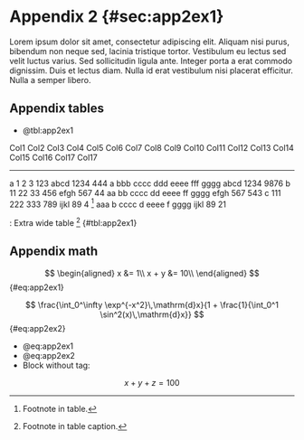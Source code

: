 # Appendix 2 {#sec:app2ex1}

Lorem ipsum dolor sit amet, consectetur adipiscing elit. Aliquam nisi purus,
bibendum non neque sed, lacinia tristique tortor. Vestibulum eu lectus sed velit
luctus varius. Sed sollicitudin ligula ante. Integer porta a erat commodo
dignissim. Duis et lectus diam. Nulla id erat vestibulum nisi placerat
efficitur. Nulla a semper libero.

## Appendix tables

* @tbl:app2ex1

Col1       Col2     Col3     Col4     Col5     Col6     Col7      Col8     Col9     Col10     Col11     Col12     Col13     Col14     Col15     Col16     Col17   Col17
------   ------   ------   ------   ------   ------   ------   -------   ------   -------   -------   -------   -------   -------   -------   -------   -------   -------
a             1        2        3      123     abcd     1234       444        a       bbb      cccc       ddd      eeee       fff      gggg      abcd      1234   9876
b            11       22       33      456     efgh      567        44       aa        bb      cccc        dd      eeee        ff      gggg      efgh       567   543
c           111      222      333      789     ijkl       89    4 [^t]      aaa         b      cccc         d      eeee         f      gggg      ijkl        89   21

: Extra wide table [^u] {#tbl:app2ex1}

[^t]: Footnote in table.
[^u]: Footnote in table caption.

## Appendix math

$$
\begin{aligned}
    x &= 1\\
    x + y &= 10\\
\end{aligned}
$$ {#eq:app2ex1}

$$
\frac{\int_0^\infty \exp^{-x^2}\,\mathrm{d}x}{1 + \frac{1}{\int_0^1 \sin^2(x)\,\mathrm{d}x}}
$$ {#eq:app2ex2}

* @eq:app2ex1
* @eq:app2ex2
* Block without tag:

$$
x + y + z = 100
$$
